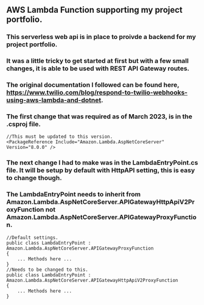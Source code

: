 ## AWS Lambda Function supporting my project portfolio.
### This serverless web api is in place to proivde a backend for my project portfolio.
### It was a little tricky to get started at first but with a few small changes, it is able to be used with REST API Gateway routes.  
### The original documentation I followed can be found here, https://www.twilio.com/blog/respond-to-twilio-webhooks-using-aws-lambda-and-dotnet.
### The first change that was required as of March 2023, is in the .csproj file.
```
//This must be updated to this version.
<PackageReference Include="Amazon.Lambda.AspNetCoreServer" Version="8.0.0" />
```
### The next change I had to make was in the LambdaEntryPoint.cs file.  It will be setup by default with HttpAPI setting, this is easy to change though.
### The LambdaEntryPoint needs to inherit from Amazon.Lambda.AspNetCoreServer.APIGatewayHttpApiV2ProxyFunction not Amazon.Lambda.AspNetCoreServer.APIGatewayProxyFunction.
```
//Default settings.
public class LambdaEntryPoint : Amazon.Lambda.AspNetCoreServer.APIGatewayProxyFunction
{
    ... Methods here ...
}
//Needs to be changed to this.
public class LambdaEntryPoint : Amazon.Lambda.AspNetCoreServer.APIGatewayHttpApiV2ProxyFunction
{
    ... Methods here ...
}
```
